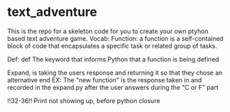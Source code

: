 # text_adventure
This is the repo for a skeleton code for you to create your own ptyhon based text adventure game.
Vocab:
 Function: a function is a self-contained block of code that encapsulates a specific task or related group of tasks.

  Def: def	The keyword that informs Python that a function is being defined

  Expand, is taking the users response and returning it so that they chose an alternative end
  EX: The "new function" is the response taken in and recorded in the expand.py after the user answers during the "C or F" part

  !!32-36!! Print not showing up, before python closure 
